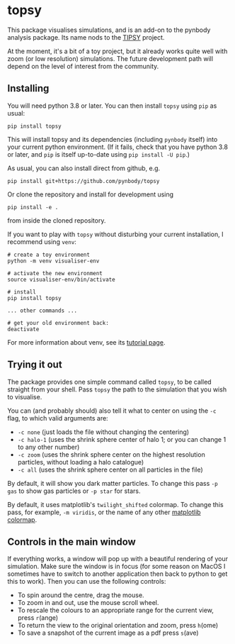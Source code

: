 topsy
===========

This package visualises simulations, and is an add-on to the pynbody analysis package.
Its name nods to the [TIPSY](https://github.com/N-BodyShop/tipsy) project.

At the moment, it's a bit of a toy project, but it already works quite well with zoom 
(or low resolution) simulations. The future development path will depend on the level
of interest from the community.

Installing
----------

You will need python 3.8 or later. You can then install `topsy` using `pip` 
as usual:

```
pip install topsy
```

This will install topsy and its dependencies (including `pynbody` itself) into
your current python environment. (If it fails, check that you have python 3.8
or later, and `pip` is itself up-to-date using `pip install -U pip`.)

As usual, you can also install direct from github, e.g.

```
pip install git+https://github.com/pynbody/topsy
```

Or clone the repository and install for development using

```
pip install -e .
```

from inside the cloned repository.

If you want to play with `topsy` without disturbing your current installation,
I recommend using `venv`:

```
# create a toy environment
python -m venv visualiser-env

# activate the new environment
source visualiser-env/bin/activate 

# install
pip install topsy

... other commands ...

# get your old environment back:
deactivate 
```

For more information about venv, see its 
[tutorial page](https://docs.python.org/3/library/venv.html).


Trying it out
-------------

The package provides one simple command called `topsy`, to be 
called straight from your shell. Pass `topsy` the path to the
simulation that you wish to visualise. 

You can (and probably should) also
tell it what to center on using the `-c` flag, to which valid arguments are:

* `-c none` (just loads the file without changing the centering) 
* `-c halo-1` (uses the shrink sphere center of halo 1; or you can change 1 to any other number)
* `-c zoom` (uses the shrink sphere center on the highest resolution particles, without loading a halo catalogue)
* `-c all` (uses the shrink sphere center on all particles in the file)

By default, it will show you dark matter particles. To change this pass `-p gas` to show gas particles or `-p star` for stars.

By default, it uses matplotlib's `twilight_shifted` colormap. To change this pass, for example, `-m viridis`, or the name
of any other [matplotlib colormap](https://matplotlib.org/stable/tutorials/colors/colormaps.html#sequential).

Controls in the main window
---------------------------

If everything works, a window will pop up with a beautiful rendering of your simulation. Make sure the window
is in focus (for some reason on MacOS I sometimes have to switch to another application then back to 
python to get this to work). Then you can use the following controls:

* To spin around the centre, drag the mouse. 
* To zoom in and out, use the mouse scroll wheel. 
* To rescale the colours to an appropriate range for the current view, press `r`(ange)
* To return the view to the original orientation and zoom, press `h`(ome)
* To save a snapshot of the current image as a pdf press `s`(ave)